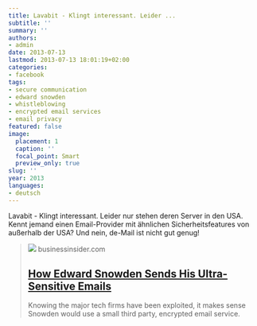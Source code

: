 ```yaml
---
title: Lavabit - Klingt interessant. Leider ...
subtitle: ''
summary: ''
authors:
- admin
date: 2013-07-13
lastmod: 2013-07-13 18:01:19+02:00
categories:
- facebook
tags:
- secure communication
- edward snowden
- whistleblowing
- encrypted email services
- email privacy
featured: false
image:
  placement: 1
  caption: ''
  focal_point: Smart
  preview_only: true
slug: ''
year: 2013
languages:
- deutsch
---
```


Lavabit - Klingt interessant. Leider nur stehen deren Server in den USA. Kennt jemand einen Email-Provider mit ähnlichen Sicherheitsfeatures von außerhalb der USA? Und nein, de-Mail ist nicht gut genug!
> [![](https://i.insider.com/51e0268e6bb3f7911e000002?width=1200&format=jpeg)](http://www.businessinsider.com/meet-lavabit-edward-snowdens-email-2013-7)
> businessinsider.com
> ## [How Edward Snowden Sends His Ultra-Sensitive Emails](http://www.businessinsider.com/meet-lavabit-edward-snowdens-email-2013-7)
>
>Knowing the major tech firms have been exploited, it makes sense Snowden would use a small third party, encrypted email service.